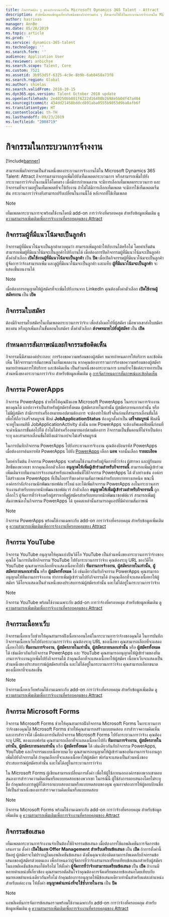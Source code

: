 ```yaml
---
title: กิจกรรมต่าง ๆ ของกระบวนการใน Microsoft Dynamics 365 Talent - Attract
description: หัวข้อนี้แสดงข้อมูลเกี่ยวกับชนิดของกิจกรรมต่าง ๆ ที่สามารถใช้ได้ในกระบวนการจ้างงานใน Microsoft Dynamics 365 Talent - Attract
author: hasrivas
manager: AnnBe
ms.date: 05/28/2019
ms.topic: article
ms.prod: ''
ms.service: dynamics-365-talent
ms.technology: ''
ms.search.form: ''
audience: Application User
ms.reviewer: anbichse
ms.search.scope: Talent, Core
ms.custom: 7521
ms.assetid: 3b953d5f-6325-4c9e-8b9b-6ab0458a73f8
ms.search.region: Global
ms.author: shielas
ms.search.validFrom: 2018-10-15
ms.dyn365.ops.version: Talent October 2018 update
ms.openlocfilehash: 2e40250bb801f6222d16400b2698e5b0df47a404
ms.sourcegitcommit: 434dd21450bddcd891aba0555b9853d9ba0afb6f
ms.translationtype: HT
ms.contentlocale: th-TH
ms.lasthandoff: 09/23/2019
ms.locfileid: "2008719"
---
```

# <a name="activities-in-hiring-processes"></a>กิจกรรมในกระบวนการจ้างงาน

[!include[banner](../includes/banner.md)]

สามารถเพิ่มกิจกรรมเป็นส่วนหนึ่งของกระบวนการจ้างงานได้ใน Microsoft Dynamics 365 Talent: Attract กิจกรรมสามารถถูกเพิ่มไปยังเท็มเพลตกระบวนการ หรือสามารถเพิ่มไปยังกระบวนการว่าจ้างในงานนี้ได้โดยตรง เมื่อมีการกำหนดงาน จะมีการเลือกเท็มเพลตกระบวนการ และกิจกรรมที่จะรวมอยู่ในเท็มเพลตที่จะใช้กับงาน ถ้าไม่ได้มีการเลือกเท็มเพลต จะมีการใช้เท็มเพลตเริ่มต้น กระบวนการว่าจ้างยังสามารถปรับเปลี่ยนในงานนี้ได้ หลังจากที่ใช้เท็มเพลต

> [!NOTE] 
> เท็มเพลตกระบวนการจะพร้อมใช้งานโดยมี add-on การว่าจ้างที่ครอบคลุม สำหรับข้อมูลเพิ่มเติม ดู [ความสามารถเพิ่มเติมเพื่อการจ้างงานที่ครอบคลุมของ Attract](./attract-comprehensive-hiring.md)

## <a name="prospect-activity"></a>กิจกรรมผู้ที่มีแนวโน้มจะเป็นลูกค้า

กิจกรรมผู้ที่มีแนวโน้มจะเป็นลูกค้าควบคุมว่า สามารถเพิ่มลูกค้าให้กับงานได้หรือไม่ โดยค่าเริ่มต้น สามารถเพิ่มผู้ที่มีแนวโน้มจะเป็นลูกค้าไปยังงานได้ เมื่อต้องการปิดกิจกรรมผู้ที่มีแนวโน้มจะเป็นลูกค้า ตั้งค่าตัวเลือก **เปิดใช้งานผู้ที่มีแนวโน้มจะเป็นลูกค้า** เป็น **ปิด** เมื่อเปิดกิจกรรมผู้ที่มีแนวโน้มจะเป็นลูกค้า ผู้จัดการว่าจ้างสามารถเพิ่ม และดูผู้ที่มีแนวโน้มจะเป็นลูกค้า และแท็บ **ผู้ที่มีแนวโน้มจะเป็นลูกค้า** จะแสดงขึ้นบนงานได้

> [!NOTE]
> เมื่อต้องการอนุญาตให้ผู้สมัครที่จะเพิ่มไปยังงานจาก LinkedIn คุณต้องตั้งค่าตัวเลือก **เปิดใช้งานผู้สมัครงาน** เป็น **เปิด**

## <a name="application-activity"></a>กิจกรรมใบสมัคร

ต้องมีกิจกรรมใบสมัครในเท็มเพลตกระบวนการว่าจ้าง เพื่อส่งอีเมลไปที่ผู้สมัคร เมื่อพวกเขาส่งใบสมัครของตน หรือถูกเพิ่มลงในขั้นตอนใบสมัคร ตั้งค่าตัวเลือก **ส่งจดหมายไปยังผู้สมัคร** เป็น **เปิด**

## <a name="interview-schedule-and-feedback-activity"></a>กำหนดการสัมภาษณ์และกิจกรรมข้อคิดเห็น

กิจกรรมนี้มีสามองค์ประกอบ: การร้องขอความพร้อมของผู้สมัคร หมายกำหนดการให้บริการ และข้อคิดเห็น ใช้กิจกรรมการสัมภาษณ์ในเท็มเพลตงาน หากคุณต้องการรวมการร้องขอความพร้อมของผู้สมัคร หมายกำหนดการให้บริการ และข้อคิดเห็น เป็นส่วนหนึ่งของกระบวนการ แทนที่จะใช้แต่ละรายการเป็นส่วนหนึ่งของกระบวนการว่าจ้าง สำหรับข้อมูลเพิ่มเติม ดู [การจัดกำหนดการสัมภาษณ์และข้อคิดเห็น](interview-scheduling-feedback.md)

## <a name="powerapps-activity"></a>กิจกรรม PowerApps

กิจกรรม PowerApps ช่วยให้ให้คุณฝังแอพ Microsoft PowerApps ในกระบวนการจ้างงานของคุณได้ แอปอาจจำเป็นสำหรับผู้สมัครทั้งหมด ผู้สมัครภายในเท่านั้น ผู้สมัครภายนอกเท่านั้น หรือไม่มีผู้สมัคร ถ้ามีการทำเครื่องหมายแอปตามต้องการ จะต้องทำให้เสร็จสิ้นก่อนที่สามารถเลื่อนขั้นได้ เพื่อให้ถือว่าเสร็จสมบูรณ์ ฟิลด์ **JobApplicationStatus** ต้องถูกตั้งค่าเป็น **เสร็จสมบูรณ์** ฟิลด์นี้จะอยู่ในเอนทิตี JobApplicationActivity ดังนั้น แอพ PowerApps จะต้องอัพเดตฟิลด์นี้ก่อนที่จะดำเนินการขั้นต่อไปได้ ถ้าไม่ได้ทำเครื่องหมายแอปตามต้องการ กิจกรรมเป็นขั้นตอนที่ไม่จำเป็นต้องระบุ และสามารถเลื่อนขั้นได้ถึงแม้ว่าแอปจะไม่เสร็จสมบูรณ์

ในการบันทึกกิจกรรม PowerApps ไปยังกระบวนการจ้างงาน คุณต้องป้อนรหัส PowerApps เมื่อต้องการค้นหารหัส PowerApps ไปยัง [PowerApps](https://web.powerapps.com) เลือก **แอพ** จากนั้นเลือก **รายละเอียด**

โดยค่าเริ่มต้น กิจกรรม PowerApps จะพร้อมใช้งานสำหรับผู้จัดการที่ว่าจ้าง ผู้สรรหา และผู้รับมอบสิทธิ์ของพวกเขา หากคุณเลือกตัวเลือก **อนุญาตให้เพิ่มผู้เข้าร่วมสำหรับกิจกรรมนี้** สามารถเพิ่มผู้เข้าร่วมเพิ่มเติมจากทีมงานการจ้างงานสำหรับแอพลิเคชันที่ใช้กิจกรรม PowerApps ได้ ตัวอย่างเช่น องค์กรได้สร้างแอพ PowerApps ที่เป็นไลบรารีของคำถามสัมภาษณ์สำหรับบทบาททางเทคนิค ขณะนี้ องค์กรกำลังจ้างงานนักพัฒนาซอฟต์แวร์ใหม่ และได้เพิ่มกิจกรรม PowerApps ลงในกระบวนการจ้างงานสำหรับบทบาทนักพัฒนาซอฟต์แวร์ ถ้าตัวเลือก **อนุญาตให้เพิ่มผู้เข้าร่วมสำหรับกิจกรรมนี้** ถูกเลือกไว้ ผู้จัดการที่ว่าจ้างหรือผู้สรรหาที่ดูผู้สมัครสำหรับบทบาทนักพัฒนาซอฟต์แวร์ สามารถเพิ่มผู้สัมภาษณ์ลงในกิจกรรม PowerApps ได้ บุคคลเหล่านั้นสามารถดูแอปที่มีคำถามสัมภาษณ์

> [!NOTE]
> กิจกรรม PowerApps พร้อมใช้งานเฉพาะกับ add-on การว่าจ้างที่ครอบคลุม สำหรับข้อมูลเพิ่มเติม ดู [ความสามารถเพิ่มเติมเพื่อการจ้างงานที่ครอบคลุมของ Attract](./attract-comprehensive-hiring.md)

## <a name="youtube-activity"></a>กิจกรรม YouTube

กิจกรรม YouTube อนุญาตให้คุณแบ่งปันวิดีโอ YouTube เป็นส่วนหนึ่งของกระบวนการว่าจ้างของคุณได้ ในการบันทึกกิจกรรม YouTube ไปยังกระบวนการว่าจ้าง คุณต้องระบุ URL ของวิดีโอ YouTube คุณสามารถเลือกที่จะแสดงเนื้อหาไปยัง **ทีมงานการจ้างงาน**, **ผู้สมัครภายในเท่านั้น**, **ผู้สมัครภายนอกเท่านั้น** หรือ **ผู้สมัครทั้งหมด** ได้ เช่นเดียวกันกับกิจกรรม PowerApps คุณสามารถอนุญาตให้ทีมงานการจ้างงาน ทำการเพิ่มผู้เข้าร่วมไปยังกิจกรรมได้ ถ้าคุณเลือกที่จะแสดงเนื้อหาให้ผู้สมัคร วิดีโอจะแสดงเป็นส่วนหนึ่งของประสบการณ์ผู้สมัครเท่านั้น และไม่ได้อยู่ในกระบวนการว่าจ้าง

> [!NOTE]
> กิจกรรม YouTube พร้อมใช้งานเฉพาะกับ add-on การว่าจ้างที่ครอบคลุม สำหรับข้อมูลเพิ่มเติม ดู [ความสามารถเพิ่มเติมเพื่อการจ้างงานที่ครอบคลุมของ Attract](./attract-comprehensive-hiring.md)

## <a name="web-content-activity"></a>กิจกรรมเนื้อหาเว็บ

กิจกรรมเนื้อหาเว็บช่วยให้คุณสามารถฝังเนื้อหาออนไลน์ในกระบวนการว่าจ้างของคุณได้ ในการบันทึกกิจกรรมเนื้อหาเว็บไปยังกระบวนการว่าจ้าง คุณต้องระบุ URL ของเนื้อหา คุณสามารถเลือกที่จะแสดงเนื้อหาไปยัง **ทีมงานการจ้างงาน**, **ผู้สมัครภายในเท่านั้น**, **ผู้สมัครภายนอกเท่านั้น** หรือ **ผู้สมัครทั้งหมด** ได้ เช่นเดียวกันกับกิจกรรม PowerApps และ YouTube คุณสามารถอนุญาตให้ผู้เข้าร่วมของทีมงานการจ้างงานถูกเพิ่มไปยังกิจกรรมได้ ถ้าคุณเลือกที่จะแสดงเนื้อหาให้ผู้สมัคร เนื้อหาเว็บจะแสดงเป็นส่วนหนึ่งของประสบการณ์ผู้สมัครเท่านั้น และไม่ได้อยู่ในกระบวนการว่าจ้าง คุณสามารถเลือกขนาดของเนื้อหาที่จะแสดงขึ้น

> [!NOTE]
> กิจกรรมเนื้อหาเว็บพร้อมใช้งานเฉพาะกับ add-on การว่าจ้างที่ครอบคลุม สำหรับข้อมูลเพิ่มเติม ดู [ความสามารถเพิ่มเติมเพื่อการจ้างงานที่ครอบคลุมของ Attract](./attract-comprehensive-hiring.md)

## <a name="microsoft-forms-activity"></a>กิจกรรม Microsoft Forms

กิจกรรม Microsoft Forms ช่วยให้คุณสามารถฝังกิจกรรม Microsoft Forms ในกระบวนการว่าจ้างของคุณได้ Microsoft Forms ช่วยให้คุณสามารถสร้างแบบทดสอบ การสำรวจความคิดเห็น และการสำรวจได้ เมื่อต้องการบันทึกกิจกรรม Microsoft Forms ไปยังกระบวนการว่าจ้าง คุณต้องระบุ URL ของแบบฟอร์ม คุณสามารถเลือกที่จะแสดงเนื้อหาไปยัง **ทีมงานการจ้างงาน**, **ผู้สมัครภายในเท่านั้น**, **ผู้สมัครภายนอกเท่านั้น** หรือ **ผู้สมัครทั้งหมด** ได้ เช่นเดียวกันกับกิจกรรม PowerApps, YouTube และกิจกรรมแบบเนื้อหาบนเว็บ คุณสามารถอนุญาตให้ผู้เข้าร่วมของทีมงานการจ้างงานถูกเพิ่มไปยังกิจกรรมได้ ถ้าคุณเลือกที่จะแสดงเนื้อหาให้ผู้สมัคร ฟอร์มจะแสดงเป็นส่วนหนึ่งของประสบการณ์ผู้สมัครเท่านั้น และไม่ได้อยู่ในกระบวนการว่าจ้าง

ใน Microsoft Forms ผู้เขียนสามารถเปลี่ยนการตั้งค่า เพื่อให้ผู้ใช้ภายนอกองค์กรของพวกเขาตอบสนองการสำรวจความคิดเห็นหรือแบบทดสอบของพวกเขา ในกรณีนี้ ผู้ใช้ส่งการตอบสนองโดยไม่ระบุชื่อ ถ้าคุณต้องการดูผู้ที่ได้กรอกแบบสอบถามหรือแบบทดสอบของคุณ คุณอาจต้องการให้ผู้ตอบป้อนชื่อให้เป็นส่วนหนึ่งของการสำรวจความคิดเห็นหรือแบบทดสอบ

> [!NOTE]
> กิจกรรม Microsoft Forms พร้อมใช้งานเฉพาะกับ add-on การว่าจ้างที่ครอบคลุม สำหรับข้อมูลเพิ่มเติม ดู [ความสามารถเพิ่มเติมเพื่อการจ้างงานที่ครอบคลุมของ Attract](./attract-comprehensive-hiring.md)

## <a name="offer-activity"></a>กิจกรรมข้อเสนอ

เท็มเพลตกระบวนการจ้างงานจำเป็นต้องใช้กิจกรรมข้อเสนอ เมื่อต้องการใช้แอพลิเคชันการจัดการข้อเสนอรวม ตั้งค่า **เปิดใช้แอพ Offer Management สำหรับเตรียมข้อเสนอ** เป็น **เปิด** ถ้าการตั้งค่านี้ปิดอยู่ ผู้สมัครจะไม่ปรากฏในแอพลิเคชันข้อเสนอ ดังนั้นคุณจะต้องติดตามการอัพเดตกับกิจกรรมข้อเสนอของผู้สมัครด้วยตนเอง เพื่อกำหนดว่าผู้จัดการที่ว่าจ้างสามารถเปรียบเทียบข้อเสนอสำหรับผู้สมัครในแอพลิเคชันข้อเสนอได้หรือไม่ ให้ตั้งค่า **ผู้จัดการที่ว่าจ้างสามารถเตรียมข้อเสนอ** เป็น **เปิด** ถ้างานมีหลายตำแหน่งที่เกี่ยวข้อง คุณสามารถตัดสินใจว่าคุณต้องการจัดเตรียมหลายข้อเสนอโดยเทียบกับหมายเลขตำแหน่งเดียวกันหรือไม่ ถ้าคุณต้องการอนุญาตให้มีข้อเสนอเดียวเท่านั้นสำหรับแต่ละตำแหน่งสำหรับแต่ละงาน ให้ตั้งค่า **อนุญาตตำแหน่งที่จะใช้ซ้ำภายในงาน** เป็น **ปิด**

> [!NOTE]
> แอพลิเคชันการจัดการข้อเสนอรวมพร้อมใช้งานเฉพาะกับ add-on การว่าจ้างที่ครอบคลุม สำหรับข้อมูลเพิ่มเติม ดู [ความสามารถเพิ่มเติมเพื่อการจ้างงานที่ครอบคลุมของ Attract](./attract-comprehensive-hiring.md)


